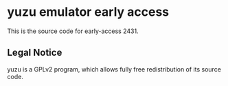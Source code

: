 yuzu emulator early access
=============

This is the source code for early-access 2431.

## Legal Notice

yuzu is a GPLv2 program, which allows fully free redistribution of its source code.